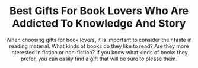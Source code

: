 ---
layout: post
title: Best Gifts For Book Lovers Who Are Addicted To Knowledge And Story
subtitle: When choosing gifts for book lovers, it is important to consider their taste in reading material. What kinds of books do they like to read? Are they more interested in fiction or non-fiction? If you know what kinds of books they prefer, you can easily find a gift that will be sure to please them.
header-img: "img/post/2023/09/copied/medium_gifts_for_book_lovers_b820b5f12f.jpg"
header-style: text
permalink: "/gifts-book-lovers/"
catalog: true
tags:
  - Recipients 
  - Men
---    